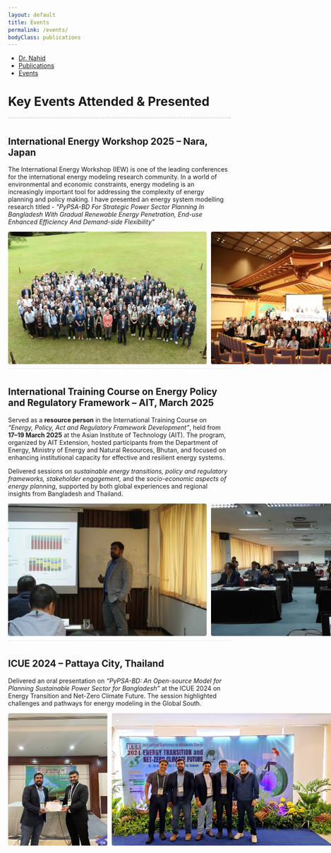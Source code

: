 ```yaml
---
layout: default
title: Events
permalink: /events/
bodyClass: publications
---
```


<!-- TOP NAVIGATION -->
<nav class="top-nav">
  <ul>
    <li><a href="/">Dr. Nahid</a></li>
    <li><a href="/publications/">Publications</a></li>
    <li><a href="/events/">Events</a></li>
    
  </ul>
</nav> 

<h1>Key Events Attended & Presented</h1>

<!-- EVENT 1 -->
<div style="border-top: 2px dotted #ccc; padding: 10px 0;;">
  <h2>International Energy Workshop 2025 – Nara, Japan</h2>
  <p>
    The International Energy Workshop (IEW) is one of the leading conferences for the international energy modeling research community. In a world of environmental and economic constraints, energy modeling is an increasingly important tool for addressing the complexity of energy planning and policy making. I have presented an energy system modelling research titled - <em> "PyPSA-BD For Strategic Power Sector Planning In Bangladesh With Gradual Renewable Energy Penetration, End-use Enhanced Efficiency And Demand-side Flexibility" </em>
  </p>

  <div style="display: flex; gap: 10px;">
    <img src="/Image/IEW 2025/IEW1.jpg" alt="Photo 1" style="flex: 1; height: 300px; object-fit: cover; border-radius: 4px;">
    <img src="/Image/IEW 2025/IEW 2.jpg" alt="Photo 2" style="flex: 1; height: 300px; object-fit: cover; border-radius: 4px;">
    <img src="/Image/IEW 2025/IEW 4.jpg" alt="Photo 4" style="flex: 1; height: 300px; object-fit: cover; border-radius: 4px;">
  </div>
</div>

<!-- EVENT 2-->
<div style="border-top: 1px dotted #ccc; padding: 10px 0; ">
  <h2>International Training Course on Energy Policy and Regulatory Framework – AIT, March 2025</h2>
  <p>
    Served as a <strong>resource person</strong> in the International Training Course on 
    <em>“Energy, Policy, Act and Regulatory Framework Development”</em>, held from 
    <strong>17–19 March 2025</strong> at the Asian Institute of Technology (AIT). 
    The program, organized by AIT Extension, hosted participants from the 
    Department of Energy, Ministry of Energy and Natural Resources, Bhutan, 
    and focused on enhancing institutional capacity for effective and resilient energy systems.
  </p>
  <p>
    Delivered sessions on <em>sustainable energy transitions, policy and regulatory frameworks, stakeholder engagement,</em> 
    and the <em>socio-economic aspects of energy planning</em>, supported by both global experiences and 
    regional insights from Bangladesh and Thailand. 
  </p>

  <div style="display: flex; gap: 10px;">
    <img src="/Image/Training/1_11zon.jpg" alt="ICUE Stage" style="flex: 1; height: 300px; object-fit: cover; border-radius: 4px;">
    <img src="/Image/Training/2_11zon.jpg" alt="Poster Session" style="flex: 1; height: 300px; object-fit: cover; border-radius: 4px;">
    <img src="/Image/Training/3_11zon.jpg" alt="Panelists" style="flex: 1; height: 300px; object-fit: cover; border-radius: 4px;">
  </div>
  
</div>


<!-- EVENT 3 -->
<div style="border-top: 1px dotted #ccc; padding: 10px 0;">
  <h2>ICUE 2024 – Pattaya City, Thailand</h2>
  <p>
    Delivered an oral presentation on <em>“PyPSA-BD: An Open-source Model for Planning Sustainable Power Sector for Bangladesh”</em> at the ICUE 2024 on Energy Transition and Net-Zero Climate Future. The session highlighted challenges and pathways for energy modeling in the Global South.
  </p>

  <div style="display: flex; gap: 10px;">
    <img src="/Image/ICUE/2.JPG" alt="ICUE Stage" style="flex: 1; height: 300px; object-fit: cover; border-radius: 4px;">
    <img src="/Image/ICUE/20241023_152352.jpg" alt="Poster Session" style="flex: 1; height: 300px; object-fit: cover; border-radius: 4px;">
    <img src="/Image/ICUE/20241023_152412.jpg" alt="Panelists" style="flex: 1; height: 300px; object-fit: cover; border-radius: 4px;">
  </div>
</div>



